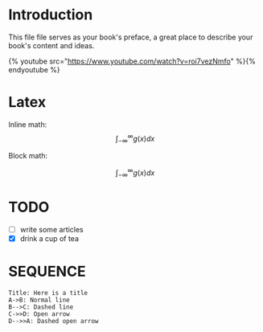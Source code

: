 # Introduction

This file file serves as your book's preface, a great place to describe your book's content and ideas.

{% youtube src="https://www.youtube.com/watch?v=roi7vezNmfo" %}{% endyoutube %}

# Latex

Inline math: $$\int_{-\infty}^\infty g(x) dx$$


Block math:

$$
\int_{-\infty}^\infty g(x) dx
$$

# TODO

- [ ] write some articles
- [x] drink a cup of tea

# SEQUENCE

``` sequence
Title: Here is a title
A->B: Normal line
B-->C: Dashed line
C->>D: Open arrow
D-->>A: Dashed open arrow
```
